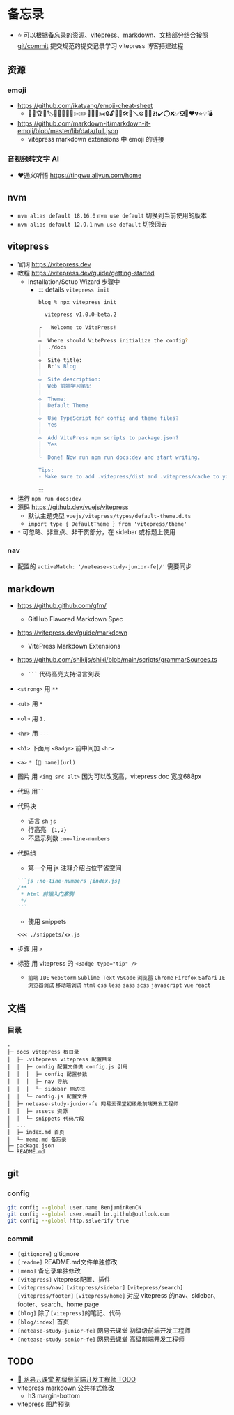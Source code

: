 # 备忘录

* ⭐ 可以根据备忘录的[资源](#资源)、[vitepress](#vitepress)、[markdown](#markdown)、[文档](#文档)部分结合按照 [git/commit](#commit) 提交规范的提交记录学习 vitepress 博客搭建过程

## 资源

### emoji

* https://github.com/ikatyang/emoji-cheat-sheet
  * 🚀🎉🏆🔖🏷📔📗📙📘📓✉️✏️📅📎📌✂️🔒🔓🔑🔨🛠🔧🪛⚙️🔗🚫❓❗✔️⭕❌✅❎🚩❤️💔⭐💡💣
* https://github.com/markdown-it/markdown-it-emoji/blob/master/lib/data/full.json
  * vitepress markdown extensions 中 emoji 的链接

### 音视频转文字 AI

* ❤️通义听悟 https://tingwu.aliyun.com/home

## nvm

* `nvm alias default 18.16.0` `nvm use default` 切换到当前使用的版本
* `nvm alias default 12.9.1` `nvm use default` 切换回去

## vitepress

* 官网 https://vitepress.dev
* 教程 https://vitepress.dev/guide/getting-started
  * Installation/Setup Wizard 步骤中
    * ::: details `vitepress init`
      ```sh {1,9,11,14,17,20,23,28}
      blog % npx vitepress init

        vitepress v1.0.0-beta.2
        
      ┌   Welcome to VitePress!
      │
      ◇  Where should VitePress initialize the config?
      │  ./docs
      │
      ◇  Site title:
      │  Br's Blog
      │
      ◇  Site description:
      │  Web 前端学习笔记
      │
      ◇  Theme:
      │  Default Theme
      │
      ◇  Use TypeScript for config and theme files?
      │  Yes
      │
      ◇  Add VitePress npm scripts to package.json?
      │  Yes
      │
      └  Done! Now run npm run docs:dev and start writing.
        
      Tips:
      - Make sure to add .vitepress/dist and .vitepress/cache to your .gitignore file.
      ```
      :::
* 运行 `npm run docs:dev`
* 源码 https://github.dev/vuejs/vitepress
  * 默认主题类型 `vuejs/vitepress/types/default-theme.d.ts`
  * `import type { DefaultTheme } from 'vitepress/theme'`
* `*` 可忽略、非重点、非干货部分，在 sidebar 或标题上使用

### nav

* 配置的 `activeMatch: '/netease-study-junior-fe|/'` 需要同步

## markdown

* https://github.github.com/gfm/
  * GitHub Flavored Markdown Spec
* https://vitepress.dev/guide/markdown
  * VitePress Markdown Extensions
* https://github.com/shikijs/shiki/blob/main/scripts/grammarSources.ts
  * `` ``` `` 代码高亮支持语言列表
* `<strong>` 用 `**`
* `<ul>` 用 `*`
* `<ol>` 用 `1.`
* `<hr>` 用 `---`
* `<h1>` 下面用 `<Badge>` 前中间加 `<hr>`
* `<a>` `* [📎 name](url)`
* 图片 用 `<img src alt>` 因为可以改宽高，vitepress doc 宽度688px
* 代码 用<code>``</code>
* 代码块
  * 语言 `sh` `js`
  * 行高亮 ` {1,2}`
  * 不显示列数 `:no-line-numbers`
* 代码组
  * 第一个用 js 注释介绍占位节省空间
  ````md
  ```js :no-line-numbers [index.js]
  /**
   * html 前端入门案例
   */
  ```
  ````
  * 使用 snippets
  ```
  <<< ./snippets/xx.js
  ```

* 步骤 用 `>`
* 标签 用 vitepress 的 `<Badge type="tip" />`
  * `前端` `IDE` `WebStorm` `Sublime Text` `VSCode` `浏览器` `Chrome` `Firefox` `Safari` `IE` `浏览器调试` `移动端调试` `html` `css` `less` `sass` `scss` `javascript` `vue` `react`

## 文档

### 目录

```:no-line-numbers
.
├─ docs vitepress 根目录
│  ├─ .vitepress vitepress 配置目录
│  │  ├─ config 配置文件供 config.js 引用
│  │  │  ├─ config 配置参数
│  │  │  ├─ nav 导航
│  │  │  └─ sidebar 侧边栏
│  │  └─ config.js 配置文件
│  ├─ netease-study-junior-fe 网易云课堂初级级前端开发工程师
│  │  ├─ assets 资源
│  │  └─ snippets 代码片段
│  ...
│  ├─ index.md 首页
│  └─ memo.md 备忘录
├─ package.json
└─ README.md
```

## git

### config

```sh
git config --global user.name BenjaminRenCN
git config --global user.email br.github@outlook.com
git config --global http.sslverify true
```

### commit

* `[gitignore]` gitignore
* `[readme]` README.md文件单独修改
* `[memo]` 备忘录单独修改
* `[vitepress]` vitepress配置、插件
* `[vitepress/nav]` `[vitepress/sidebar]` `[vitepress/search]` `[vitepress/footer]` `[vitepress/home]` 对应 vitepress 的nav、sidebar、footer、search、home page
* `[blog]` 除了`[vitepress]`的笔记、代码
* `[blog/index]` 首页
* `[netease-study-junior-fe]` 网易云课堂 初级级前端开发工程师
* `[netease-study-senior-fe]` 网易云课堂 高级前端开发工程师

## TODO

* [📎 网易云课堂 初级级前端开发工程师 TODO](./netease-study-junior-fe/index#todo)
* vitepress markdown 公共样式修改
  * h3 margin-bottom
* vitepress 图片预览